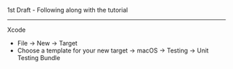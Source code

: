 1st Draft - Following along with the tutorial

- - - -

Xcode
* File -> New -> Target
* Choose a template for your new target -> macOS -> Testing -> Unit Testing Bundle
